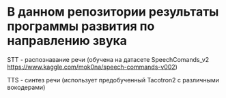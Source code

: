 # В данном репозитории результаты программы развития по направлению звука

STT - распознавание речи (обучена на датасете SpeechComands_v2 <https://www.kaggle.com/mok0na/speech-commands-v002>)

TTS - синтез речи (использует предобученный Tacotron2 c различными вокодерами)
